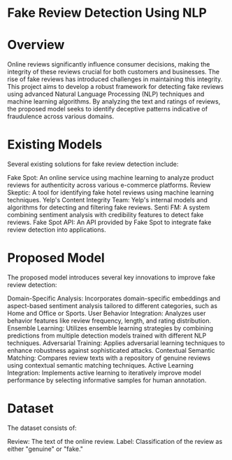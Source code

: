 #    Fake Review Detection Using NLP
# Overview
Online reviews significantly influence consumer decisions, making the integrity of these reviews crucial for both customers and businesses. The rise of fake reviews has introduced challenges in maintaining this integrity. This project aims to develop a robust framework for detecting fake reviews using advanced Natural Language Processing (NLP) techniques and machine learning algorithms. By analyzing the text and ratings of reviews, the proposed model seeks to identify deceptive patterns indicative of fraudulence across various domains.

# Existing Models
Several existing solutions for fake review detection include:

Fake Spot: An online service using machine learning to analyze product reviews for authenticity across various e-commerce platforms.
Review Skeptic: A tool for identifying fake hotel reviews using machine learning techniques.
Yelp's Content Integrity Team: Yelp's internal models and algorithms for detecting and filtering fake reviews.
Senti FM: A system combining sentiment analysis with credibility features to detect fake reviews.
Fake Spot API: An API provided by Fake Spot to integrate fake review detection into applications.

# Proposed Model
The proposed model introduces several key innovations to improve fake review detection:

Domain-Specific Analysis: Incorporates domain-specific embeddings and aspect-based sentiment analysis tailored to different categories, such as Home and Office or Sports.
User Behavior Integration: Analyzes user behavior features like review frequency, length, and rating distribution.
Ensemble Learning: Utilizes ensemble learning strategies by combining predictions from multiple detection models trained with different NLP techniques.
Adversarial Training: Applies adversarial learning techniques to enhance robustness against sophisticated attacks.
Contextual Semantic Matching: Compares review texts with a repository of genuine reviews using contextual semantic matching techniques.
Active Learning Integration: Implements active learning to iteratively improve model performance by selecting informative samples for human annotation.

# Dataset
The dataset consists of:

Review: The text of the online review.
Label: Classification of the review as either "genuine" or "fake."
